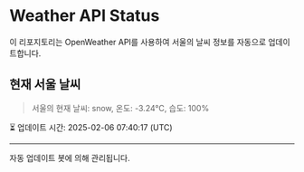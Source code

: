 
# Weather API Status

이 리포지토리는 OpenWeather API를 사용하여 서울의 날씨 정보를 자동으로 업데이트합니다.

## 현재 서울 날씨
> 서울의 현재 날씨: snow, 온도: -3.24°C, 습도: 100%

⏳ 업데이트 시간: 2025-02-06 07:40:17 (UTC)

---
자동 업데이트 봇에 의해 관리됩니다.
